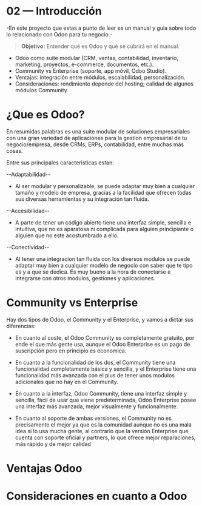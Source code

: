 # 02 — Introducción
-En este proyecto que estas a punto de leer es un manual y guia sobre todo lo relacionado con Odoo para tu negocio.-

> **Objetivo:** Entender qué es Odoo y qué se cubrirá en el manual.

- Odoo como suite modular (CRM, ventas, contabilidad, inventario, marketing, proyectos, e-commerce, documentos, etc.).
- Community vs Enterprise (soporte, app móvil, Odoo Studio).
- Ventajas: integración entre módulos, escalabilidad, personalización.
- Consideraciones: rendimiento depende del hosting; calidad de algunos módulos Community.

# ¿Que es Odoo?
En resumidas palabras es una suite modular de soluciones empresariales con una gran variedad de aplicaciones para la gestion empresarial de tu negocio/empresa, desde CRMs, ERPs, contabilidad, entre muchas más cosas.

Entre sus principales caracteristicas estan:

--Adaptabilidad--
- Al ser modular y personalizable, se puede adaptar muy bien a cualquier tamaño y modelo de empresa, gracias a la facilidad que ofrecen todas sus diversas herramientas y su integración tan fluida.

--Accesibilidad--
- A parte de tener un código abierto tiene una interfaz simple, sencilla e intuitiva, que no es aparatosa ni complicada para alguien principiante o alguien que no este acostumbrado a ello.

--Conectividad--
- Al tener una integracion tan fluida con los diversos modulos se puede adaptar muy bien a cualquier modelo de negocio con saber que te tipo es y a que se dedica. Es muy bueno a la hora de conectarse e integrarse con otros modulos, gestiones y aplicaciones.


# Community vs Enterprise
Hay dos tipos de Odoo, el Community y el Enterprise, y vamos a dictar sus diferencias:

- En cuanto al coste, el Odoo Community es completamente gratuito, por ende el que más gente usa, aunque el Odoo Enterprise es un pago de suscripción pero en principio es economica.

- En cuanto a la funcionalidad de los dos, el Community tiene una funcionalidad completamente básica y sencilla, y el Enterprise tiene una funcionalidad más avanzada con el plus de tener unos modulos adicionales que no hay en el Community.

- En cuanto a la interfaz, Odoo Community, tiene una interfaz simple y sencilla, fácil de usar que viene predeterminada, Odoo Enterprise posee una interfaz más avanzada, mejor visualmente y funcionalmente.

- En cuanto al soporte de ambas versiones, el Community no es precisamente el mejor ya que es la comunidad aunque no es una mala idea si lo usa mucha gente, al contrario que la versión Enterprise que cuenta con soporte oficial y partners, lo que ofrece mejor reparaciones, más rápido y de mejor calidad


# Ventajas Odoo


# Consideraciones en cuanto a Odoo


